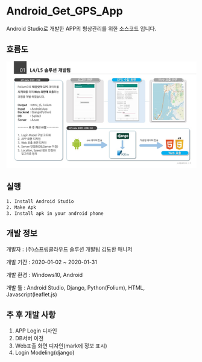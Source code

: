 # Android_Get_GPS_App
Android Studio로 개발한 APP의 형상관리를 위한 소스코드 입니다.

## 흐름도
![alt text](/gps.JPG )

## 실행

~~~
1. Install Android Studio
2. Make Apk
3. Install apk in your android phone
~~~


## 개발 정보
개발자    : (주)스프링클라우드 솔루션 개발팀 김도환 매니저

개발 기간 : 2020-01-02 ~ 2020-01-31

개발 환경 : Windows10, Android

개발 툴   : Android Studio, Django, Python(Folium), HTML, Javascript(leaflet.js)


## 추 후 개발 사항

1. APP Login 디자인
2. DB서버 이전
3. Web표출 화면 디자인(mark에 정보 표시)
4. Login Modeling(django)
